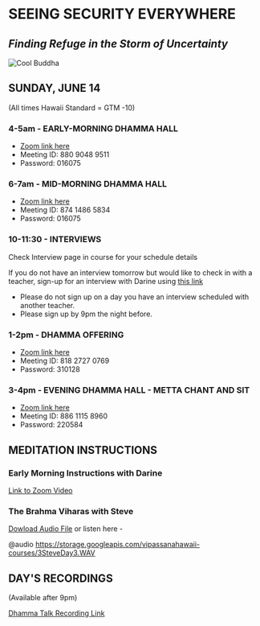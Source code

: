 # SEEING SECURITY EVERYWHERE
## *Finding Refuge in the Storm of Uncertainty*

![Cool Buddha](https://storage.googleapis.com/vipassanahawaii-courses/buddha8.jpg)

## SUNDAY, JUNE 14
(All times Hawaii Standard = GTM -10)

### 4-5am - EARLY-MORNING DHAMMA HALL
- [Zoom link here](https://us02web.zoom.us/j/88090489511?pwd=VFRXY2hYRys4ZUl2UnR2K1daYnd3UT09)
- Meeting ID: 880 9048 9511
- Password: 016075

### 6-7am - MID-MORNING DHAMMA HALL
- [Zoom link here](https://us02web.zoom.us/j/87414865834?pwd=Nzl2a3d1Y0g1NldpRmkrTWF0Z2pBQT09)
- Meeting ID: 874 1486 5834
- Password: 016075

### 10-11:30 - INTERVIEWS
Check Interview page in course for your schedule details

If you do not have an interview tomorrow but would like to check in with a teacher, sign-up for an interview with Darine using [this link](https://signup.com/go/OnrFSvH)
- Please do not sign up on a day you have an interview scheduled with another teacher.
- Please sign up by 9pm the night before.


### 1-2pm - DHAMMA OFFERING
- [Zoom link here](https://us02web.zoom.us/j/81827270769?pwd=UFRtbW1vcnprNElpWFNOVFlka2RWZz09)
- Meeting ID: 818 2727 0769
- Password: 310128

### 3-4pm - EVENING DHAMMA HALL - METTA CHANT AND SIT
- [Zoom link here](https://us02web.zoom.us/j/88611158960?pwd=MW5zMjRJTFpYV0l5cTVtUzA3YmI5UT09)
- Meeting ID: 886 1115 8960
- Password: 220584

## MEDITATION INSTRUCTIONS

### Early Morning Instructions with Darine
[Link to Zoom Video](https://us02web.zoom.us/rec/share/vp12MLj_5nlJWdLI-B3vA6p7Drbheaa82iMfq6cIyBzdGCa9qXCryh0ocIUR0kjy
)

### The Brahma Viharas with Steve
[Dowload Audio File](https://storage.googleapis.com/vipassanahawaii-courses/3SteveDay3.WAV)
or listen here -

@audio https://storage.googleapis.com/vipassanahawaii-courses/3SteveDay3.WAV

## DAY'S RECORDINGS
(Available after 9pm)

[Dhamma Talk Recording Link](https://us02web.zoom.us/rec/play/u5Z5dr2hpzg3SdWd4wSDC_ErW9S4K6qs0yAb_KIOyUi1UyFWNQemYboRZrHQCFISsO74j07VSznhV1RZ?autoplay=true&startTime=1592174926000)

